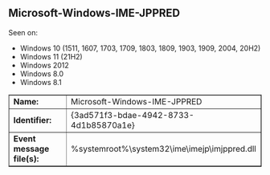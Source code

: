 ## Microsoft-Windows-IME-JPPRED

Seen on:
* Windows 10 (1511, 1607, 1703, 1709, 1803, 1809, 1903, 1909, 2004, 20H2)
* Windows 11 (21H2)
* Windows 2012
* Windows 8.0
* Windows 8.1

<table border="1" class="docutils">
  <tbody>
    <tr>
      <td><b>Name:</b></td>
      <td>Microsoft-Windows-IME-JPPRED</td>
    </tr>
    <tr>
      <td><b>Identifier:</b></td>
      <td>{3ad571f3-bdae-4942-8733-4d1b85870a1e}</td>
    </tr>
    <tr>
      <td><b>Event message file(s):</b></td>
      <td>%systemroot%\system32\ime\imejp\imjppred.dll</td>
    </tr>
  </tbody>
</table>

&nbsp;

